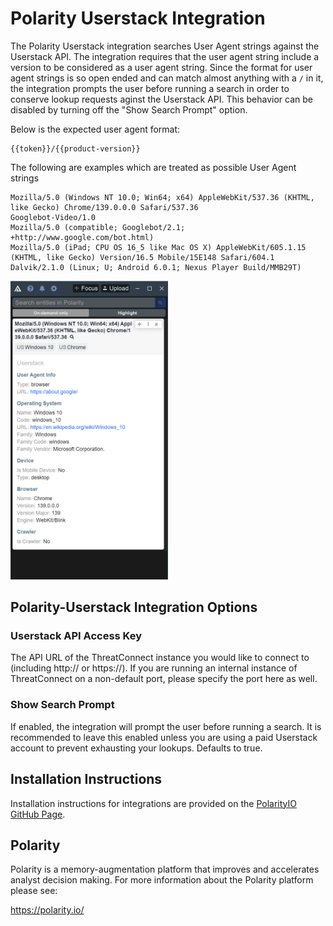 # Polarity Userstack Integration

The Polarity Userstack integration searches User Agent strings against the Userstack API.  The integration requires that the user agent string include a version to be considered as a user agent string.  Since the format for user agent strings is so open ended and can match almost anything with a `/` in it, the integration prompts the user before running a search in order to conserve lookup requests aginst the Userstack API.  This behavior can be disabled by turning off the "Show Search Prompt" option.

Below is the expected user agent format:

```
{{token}}/{{product-version}}
```

The following are examples which are treated as possible User Agent strings

```
Mozilla/5.0 (Windows NT 10.0; Win64; x64) AppleWebKit/537.36 (KHTML, like Gecko) Chrome/139.0.0.0 Safari/537.36
Googlebot-Video/1.0
Mozilla/5.0 (compatible; Googlebot/2.1; +http://www.google.com/bot.html)
Mozilla/5.0 (iPad; CPU OS 16_5 like Mac OS X) AppleWebKit/605.1.15 (KHTML, like Gecko) Version/16.5 Mobile/15E148 Safari/604.1
Dalvik/2.1.0 (Linux; U; Android 6.0.1; Nexus Player Build/MMB29T)
```

<img src="assets/overlay.png" width=50%>

## Polarity-Userstack Integration Options

### Userstack API Access Key

The API URL of the ThreatConnect instance you would like to connect to (including http:// or https://). If you are running an internal instance of ThreatConnect on a non-default port, please specify the port here as well.

### Show Search Prompt

If enabled, the integration will prompt the user before running a search. It is recommended to leave this enabled unless you are using a paid Userstack account to prevent exhausting your lookups. Defaults to true.

## Installation Instructions

Installation instructions for integrations are provided on the [PolarityIO GitHub Page](https://polarityio.github.io/).

## Polarity

Polarity is a memory-augmentation platform that improves and accelerates analyst decision making. For more information about the Polarity platform please see:

https://polarity.io/
